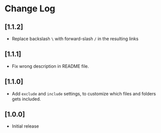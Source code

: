 # Change Log

## [1.1.2]

- Replace backslash `\` with forward-slash `/` in the resulting links

## [1.1.1]

- Fix wrong description in README file.

## [1.1.0]

- Add `exclude` and `include` settings, to customize which files and folders gets included.

## [1.0.0]

- Initial release
